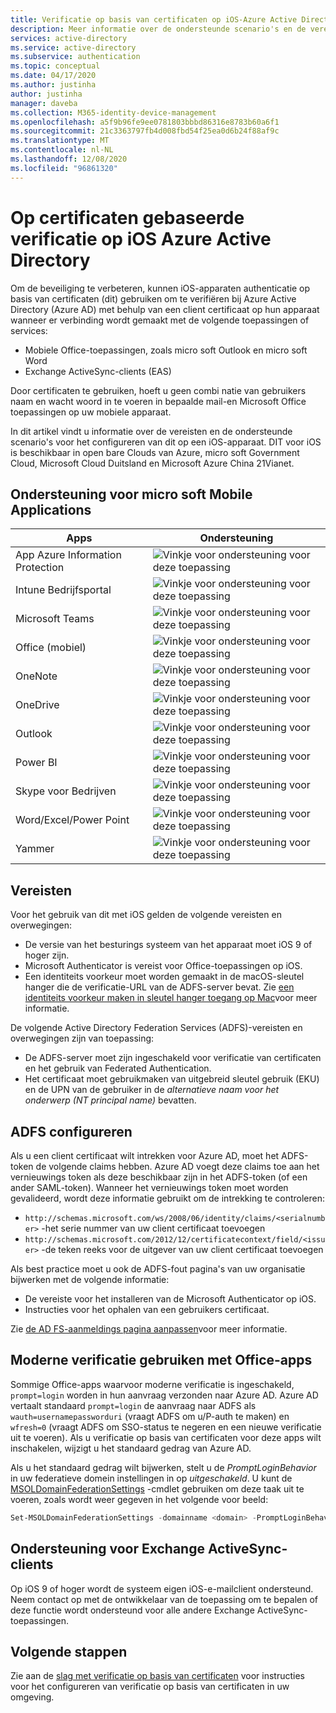 ```yaml
---
title: Verificatie op basis van certificaten op iOS-Azure Active Directory
description: Meer informatie over de ondersteunde scenario's en de vereisten voor het configureren van verificatie op basis van certificaten voor Azure Active Directory in oplossingen met iOS-apparaten
services: active-directory
ms.service: active-directory
ms.subservice: authentication
ms.topic: conceptual
ms.date: 04/17/2020
ms.author: justinha
author: justinha
manager: daveba
ms.collection: M365-identity-device-management
ms.openlocfilehash: a5f9b96fe9ee0781803bbbd86316e8783b60a6f1
ms.sourcegitcommit: 21c3363797fb4d008fbd54f25ea0d6b24f88af9c
ms.translationtype: MT
ms.contentlocale: nl-NL
ms.lasthandoff: 12/08/2020
ms.locfileid: "96861320"
---
```

# <a name="azure-active-directory-certificate-based-authentication-on-ios"></a>Op certificaten gebaseerde verificatie op iOS Azure Active Directory

Om de beveiliging te verbeteren, kunnen iOS-apparaten authenticatie op basis van certificaten (dit) gebruiken om te verifiëren bij Azure Active Directory (Azure AD) met behulp van een client certificaat op hun apparaat wanneer er verbinding wordt gemaakt met de volgende toepassingen of services:

* Mobiele Office-toepassingen, zoals micro soft Outlook en micro soft Word
* Exchange ActiveSync-clients (EAS)

Door certificaten te gebruiken, hoeft u geen combi natie van gebruikers naam en wacht woord in te voeren in bepaalde mail-en Microsoft Office toepassingen op uw mobiele apparaat.

In dit artikel vindt u informatie over de vereisten en de ondersteunde scenario's voor het configureren van dit op een iOS-apparaat. DIT voor iOS is beschikbaar in open bare Clouds van Azure, micro soft Government Cloud, Microsoft Cloud Duitsland en Microsoft Azure China 21Vianet.

## <a name="microsoft-mobile-applications-support"></a>Ondersteuning voor micro soft Mobile Applications

| Apps | Ondersteuning |
| --- | --- |
| App Azure Information Protection |![Vinkje voor ondersteuning voor deze toepassing][1] |
| Intune Bedrijfsportal |![Vinkje voor ondersteuning voor deze toepassing][1] |
| Microsoft Teams |![Vinkje voor ondersteuning voor deze toepassing][1] |
| Office (mobiel) |![Vinkje voor ondersteuning voor deze toepassing][1] |
| OneNote |![Vinkje voor ondersteuning voor deze toepassing][1] |
| OneDrive |![Vinkje voor ondersteuning voor deze toepassing][1] |
| Outlook |![Vinkje voor ondersteuning voor deze toepassing][1] |
| Power BI |![Vinkje voor ondersteuning voor deze toepassing][1] |
| Skype voor Bedrijven |![Vinkje voor ondersteuning voor deze toepassing][1] |
| Word/Excel/Power Point |![Vinkje voor ondersteuning voor deze toepassing][1] |
| Yammer |![Vinkje voor ondersteuning voor deze toepassing][1] |

## <a name="requirements"></a>Vereisten

Voor het gebruik van dit met iOS gelden de volgende vereisten en overwegingen:

* De versie van het besturings systeem van het apparaat moet iOS 9 of hoger zijn.
* Microsoft Authenticator is vereist voor Office-toepassingen op iOS.
* Een identiteits voorkeur moet worden gemaakt in de macOS-sleutel hanger die de verificatie-URL van de ADFS-server bevat. Zie [een identiteits voorkeur maken in sleutel hanger toegang op Mac](https://support.apple.com/guide/keychain-access/create-an-identity-preference-kyca6343b6c9/mac)voor meer informatie.

De volgende Active Directory Federation Services (ADFS)-vereisten en overwegingen zijn van toepassing:

* De ADFS-server moet zijn ingeschakeld voor verificatie van certificaten en het gebruik van Federated Authentication.
* Het certificaat moet gebruikmaken van uitgebreid sleutel gebruik (EKU) en de UPN van de gebruiker in de *alternatieve naam voor het onderwerp (NT principal name)* bevatten.

## <a name="configure-adfs"></a>ADFS configureren

Als u een client certificaat wilt intrekken voor Azure AD, moet het ADFS-token de volgende claims hebben. Azure AD voegt deze claims toe aan het vernieuwings token als deze beschikbaar zijn in het ADFS-token (of een ander SAML-token). Wanneer het vernieuwings token moet worden gevalideerd, wordt deze informatie gebruikt om de intrekking te controleren:

* `http://schemas.microsoft.com/ws/2008/06/identity/claims/<serialnumber>` -het serie nummer van uw client certificaat toevoegen
* `http://schemas.microsoft.com/2012/12/certificatecontext/field/<issuer>` -de teken reeks voor de uitgever van uw client certificaat toevoegen

Als best practice moet u ook de ADFS-fout pagina's van uw organisatie bijwerken met de volgende informatie:

* De vereiste voor het installeren van de Microsoft Authenticator op iOS.
* Instructies voor het ophalen van een gebruikers certificaat.

Zie [de AD FS-aanmeldings pagina aanpassen](/previous-versions/windows/it-pro/windows-server-2012-R2-and-2012/dn280950(v=ws.11))voor meer informatie.

## <a name="use-modern-authentication-with-office-apps"></a>Moderne verificatie gebruiken met Office-apps

Sommige Office-apps waarvoor moderne verificatie is ingeschakeld, `prompt=login` worden in hun aanvraag verzonden naar Azure AD. Azure AD vertaalt standaard `prompt=login` de aanvraag naar ADFS als `wauth=usernamepassworduri` (vraagt ADFS om u/P-auth te maken) en `wfresh=0` (vraagt ADFS om SSO-status te negeren en een nieuwe verificatie uit te voeren). Als u verificatie op basis van certificaten voor deze apps wilt inschakelen, wijzigt u het standaard gedrag van Azure AD.

Als u het standaard gedrag wilt bijwerken, stelt u de *PromptLoginBehavior* in uw federatieve domein instellingen in op *uitgeschakeld*. U kunt de [MSOLDomainFederationSettings](/powershell/module/msonline/set-msoldomainfederationsettings) -cmdlet gebruiken om deze taak uit te voeren, zoals wordt weer gegeven in het volgende voor beeld:

```powershell
Set-MSOLDomainFederationSettings -domainname <domain> -PromptLoginBehavior Disabled
```

## <a name="support-for-exchange-activesync-clients"></a>Ondersteuning voor Exchange ActiveSync-clients

Op iOS 9 of hoger wordt de systeem eigen iOS-e-mailclient ondersteund. Neem contact op met de ontwikkelaar van de toepassing om te bepalen of deze functie wordt ondersteund voor alle andere Exchange ActiveSync-toepassingen.

## <a name="next-steps"></a>Volgende stappen

Zie aan de [slag met verificatie op basis van certificaten](active-directory-certificate-based-authentication-get-started.md) voor instructies voor het configureren van verificatie op basis van certificaten in uw omgeving.

<!--Image references-->
[1]: ./media/active-directory-certificate-based-authentication-ios/ic195031.png
